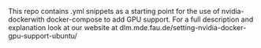 This repo contains .yml snippets as a starting point for the use of nvidia-dockerwith docker-compose to add GPU support.
For a full description and explanation look at our website at dlm.mde.fau.de/setting-nvidia-docker-gpu-support-ubuntu/
